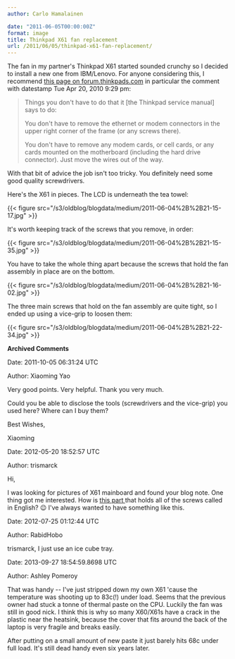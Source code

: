 ```yaml
---
author: Carlo Hamalainen

date: "2011-06-05T00:00:00Z"
format: image
title: Thinkpad X61 fan replacement
url: /2011/06/05/thinkpad-x61-fan-replacement/
---
```

The fan in my partner's Thinkpad X61 started sounded crunchy so I decided to install a new one from IBM/Lenovo. For anyone considering this, I recommend [this page on forum.thinkpads.com](http://forum.thinkpads.com/viewtopic.php?f=30&t=84701&start=0) in particular the comment with datestamp Tue Apr 20, 2010 9:29 pm:

> Things you don't have to do that it [the Thinkpad service manual] says to do:
> 
> You don't have to remove the ethernet or modem connectors in the upper right corner of the frame (or any screws there).
> 
> You don't have to remove any modem cards, or cell cards, or any cards mounted on the motherboard (including the hard drive connector). Just move the wires out of the way. 

With that bit of advice the job isn't too tricky. You definitely need some good quality screwdrivers.

Here's the X61 in pieces. The LCD is underneath the tea towel:

{{< figure src="/s3/oldblog/blogdata/medium/2011-06-04%2B%2B21-15-17.jpg" >}}

It's worth keeping track of the screws that you remove, in order:

{{< figure src="/s3/oldblog/blogdata/medium/2011-06-04%2B%2B21-15-35.jpg" >}}

You have to take the whole thing apart because the screws that hold the fan assembly in place are on the bottom.

{{< figure src="/s3/oldblog/blogdata/medium/2011-06-04%2B%2B21-16-02.jpg" >}}

The three main screws that hold on the fan assembly are quite tight, so I ended up using a vice-grip to loosen them:

{{< figure src="/s3/oldblog/blogdata/medium/2011-06-04%2B%2B21-22-34.jpg" >}}

**Archived Comments**

Date: 2011-10-05 06:31:24 UTC

Author: Xiaoming Yao

Very good points. Very helpful. Thank you very much.

Could you be able to disclose the tools (screwdrivers and the vice-grip) you used here? Where can I buy them?

Best Wishes,

Xiaoming

Date: 2012-05-20 18:52:57 UTC

Author: trismarck

Hi,

I was looking for pictures of X61 mainboard and found your blog note. One thing got me interested. How is [this part ](/s3/oldblog/blogdata/medium/2011-06-04++21-15-35.jpg) that holds all of the screws called in English? 😉 I've always wanted to have something like this.

Date: 2012-07-25 01:12:44 UTC

Author: RabidHobo

trismarck, I just use an ice cube tray.

Date: 2013-09-27 18:54:59.8698 UTC

Author: Ashley Pomeroy

That was handy -- I've just stripped down my own X61 'cause the temperature was shooting up to 83c(!) under load. Seems that the previous owner had stuck a tonne of thermal paste on the CPU. Luckily the fan was still in good nick. I think this is why so many X60/X61s have a crack in the plastic near the heatsink, because the cover that fits around the back of the laptop is very fragile and breaks easily.

After putting on a small amount of new paste it just barely hits 68c under full load. It's still dead handy even six years later.
